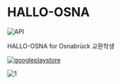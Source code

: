 # HALLO-OSNA
![API](https://img.shields.io/badge/API-16%2B-green.svg)
<p>HALLO-OSNA for Osnabrück 교환학생</p>

<a href="https://play.google.com/store/apps/details?id=com.altenull.hallo_osna">![googleplaystore](https://user-images.githubusercontent.com/26947777/31054138-044c6136-a6e7-11e7-9f18-c8013f756005.png)</a>

![1](https://user-images.githubusercontent.com/26947777/31054447-af098044-a6ed-11e7-8bf6-0188cbe2bd05.png)
